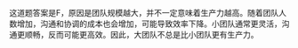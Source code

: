 这道题答案是F，原因是团队规模越大，并不一定意味着生产力越高。随着团队人数增加，沟通和协调的成本也会增加，可能导致效率下降。小团队通常更灵活，沟通更顺畅，反而可能更高效。因此，大团队不总是比小团队更有生产力。